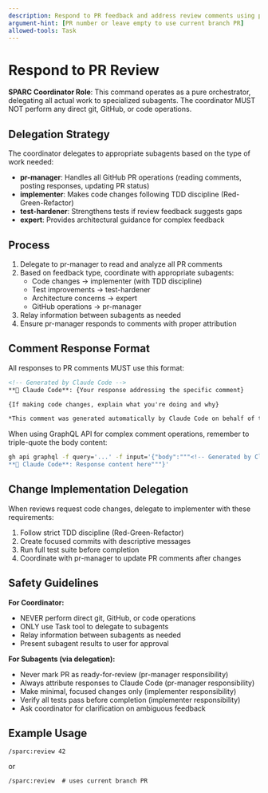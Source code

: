 ```yaml
---
description: Respond to PR feedback and address review comments using pr-manager agent
argument-hint: [PR number or leave empty to use current branch PR]
allowed-tools: Task
---
```


# Respond to PR Review

**SPARC Coordinator Role**: This command operates as a pure orchestrator, delegating all actual work to specialized subagents. The coordinator MUST NOT perform any direct git, GitHub, or code operations.

## Delegation Strategy

The coordinator delegates to appropriate subagents based on the type of work needed:

- **pr-manager**: Handles all GitHub PR operations (reading comments, posting responses, updating PR status)
- **implementer**: Makes code changes following TDD discipline (Red-Green-Refactor)
- **test-hardener**: Strengthens tests if review feedback suggests gaps
- **expert**: Provides architectural guidance for complex feedback

## Process

1. Delegate to pr-manager to read and analyze all PR comments
2. Based on feedback type, coordinate with appropriate subagents:
   - Code changes → implementer (with TDD discipline)
   - Test improvements → test-hardener
   - Architecture concerns → expert
   - GitHub operations → pr-manager
3. Relay information between subagents as needed
4. Ensure pr-manager responds to comments with proper attribution

## Comment Response Format

All responses to PR comments MUST use this format:

```markdown
<!-- Generated by Claude Code -->
**🤖 Claude Code**: {Your response addressing the specific comment}

{If making code changes, explain what you're doing and why}

*This comment was generated automatically by Claude Code on behalf of the repository maintainer. Please direct questions about this automation to the repository owner.*
```

When using GraphQL API for complex comment operations, remember to triple-quote the body content:
```bash
gh api graphql -f query='...' -f input='{"body":"""<!-- Generated by Claude Code -->
**🤖 Claude Code**: Response content here"""}'
```

## Change Implementation Delegation

When reviews request code changes, delegate to implementer with these requirements:
1. Follow strict TDD discipline (Red-Green-Refactor)
2. Create focused commits with descriptive messages
3. Run full test suite before completion
4. Coordinate with pr-manager to update PR comments after changes

## Safety Guidelines

**For Coordinator:**
- NEVER perform direct git, GitHub, or code operations
- ONLY use Task tool to delegate to subagents
- Relay information between subagents as needed
- Present subagent results to user for approval

**For Subagents (via delegation):**
- Never mark PR as ready-for-review (pr-manager responsibility)
- Always attribute responses to Claude Code (pr-manager responsibility)
- Make minimal, focused changes only (implementer responsibility)
- Verify all tests pass before completion (implementer responsibility)
- Ask coordinator for clarification on ambiguous feedback

## Example Usage

```
/sparc:review 42
```
or
```
/sparc:review  # uses current branch PR
```
